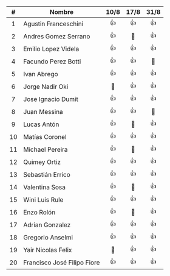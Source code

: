 |  #   | Nombre                      |  10/8   |  17/8   |  31/8   |
| :--: | --------------------------- | :-----: | :-----: | :-----: |
|  1   | Agustin Franceschini        |  :+1:   |  :+1:   |  :+1:   |
|  2   | Andres Gomez Serrano        |  :+1:   | :ghost: |  :+1:   |
|  3   | Emilio Lopez Videla         |  :+1:   |  :+1:   |  :+1:   |
|  4   | Facundo Perez Botti         |  :+1:   |  :+1:   | :ghost: |
|  5   | Ivan Abrego                 |  :+1:   |  :+1:   |  :+1:   |
|  6   | Jorge Nadir Oki             | :ghost: |  :+1:   |  :+1:   |
|  7   | Jose Ignacio Dumit          |  :+1:   |  :+1:   |  :+1:   |
|  8   | Juan Messina                |  :+1:   |  :+1:   | :ghost: |
|  9   | Lucas Antón                 |  :+1:   | :ghost: |  :+1:   |
|  10  | Matías Coronel              |  :+1:   |  :+1:   |  :+1:   |
|  11  | Michael Pereira             |  :+1:   | :ghost: |  :+1:   |
|  12  | Quimey Ortiz                |  :+1:   |  :+1:   |  :+1:   |
|  13  | Sebastián Errico            |  :+1:   |  :+1:   |  :+1:   |
|  14  | Valentina Sosa              |  :+1:   | :ghost: |  :+1:   |
|  15  | Wini Luis Rule              |  :+1:   |  :+1:   |  :+1:   |
|  16  | Enzo Rolón                  |  :+1:   | :ghost: |  :+1:   |
|  17  | Adrian Gonzalez             |  :+1:   |  :+1:   |  :+1:   |
|  18  | Gregorio Anselmi            |  :+1:   |  :+1:   |  :+1:   |
|  19  | Yair Nicolas Felix          | :ghost: |  :+1:   |  :+1:   |
|  20  | Francisco José Filipo Fiore |  :+1:   |  :+1:   |  :+1:   |

